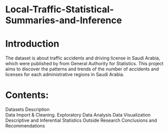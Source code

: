 # Local-Traffic-Statistical-Summaries-and-Inference

# Introduction
The dataset is about traffic accidents and driving license in Saudi Arabia, which were published by from General Authority for Statistics. This project aims to discover the patterns and trends of the number of accidents and licenses for each administrative regions in Saudi Arabia.

# Contents:
Datasets Description\
Data Import & Cleaning. 
Exploratory Data Analysis
Data Visualization
Descriptive and Inferential Statistics
Outside Research
Conclusions and Recommendations

